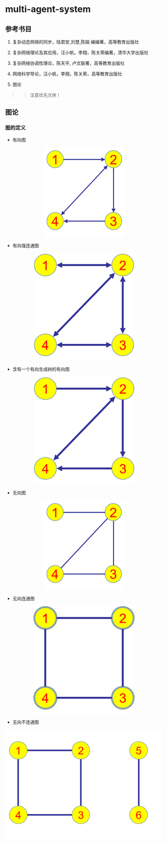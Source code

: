 # multi-agent-system

## 参考书目

1. 复杂动态网络的同步，陆君安,刘慧,陈娟 编编著，高等教育出版社

2. 复杂网络理论及其应用，汪小帆，李翔，陈关荣编著，清华大学出版社

3. 复杂网络协调性理论，陈天平, 卢文联著，高等教育出版社

4. 网络科学导论，汪小帆，李翔，陈关荣，高等教育出版社

5. 图论

>> 注意优先次序！


## 图论

### 图的定义

- 有向图

<center>
    <img = src="./Pictures/有向图.png" title="有向图"/>
</center>

  + 有向强连通图

  <center>
      <img = src="./Pictures/有向强连通图.png" title="有向强连通图"/>
  </center>

  + 含有一个有向生成树的有向图

  <center>
      <img = src="./Pictures/含有一个有向生成树的有向图.png" title="含有一个有向生成树的有向图"/>
  </center>

- 无向图
<center>
    <img = src="./Pictures/无向图.png" title="无向图"/>
</center>

  + 无向连通图

  <center>
      <img = src="./Pictures/无向连通图.png" title="无向连通图" />
  </center>

  + 无向不连通图

  <center>
      <img = src="./Pictures/无向不连通图.png" title="无向不连通图"/>
  </center>
